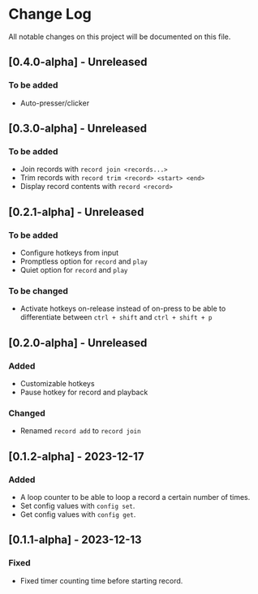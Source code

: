 # Change Log

All notable changes on this project will be documented on this file.

## [0.4.0-alpha] - Unreleased
### To be added
- Auto-presser/clicker

## [0.3.0-alpha] - Unreleased
### To be added
- Join records with `record join <records...>`
- Trim records with `record trim <record> <start> <end>`
- Display record contents with `record <record>`

## [0.2.1-alpha] - Unreleased
### To be added
- Configure hotkeys from input
- Promptless option for `record` and `play`
- Quiet option for `record` and `play`
### To be changed
- Activate hotkeys on-release instead of on-press to be able to differentiate between `ctrl + shift` and `ctrl + shift + p`

## [0.2.0-alpha] - Unreleased
### Added
- Customizable hotkeys
- Pause hotkey for record and playback
### Changed
- Renamed `record add` to `record join`

## [0.1.2-alpha] - 2023-12-17
### Added
- A loop counter to be able to loop a record a certain number of times.
- Set config values with `config set`.
- Get config values with `config get`.

## [0.1.1-alpha] - 2023-12-13
### Fixed
- Fixed timer counting time before starting record.